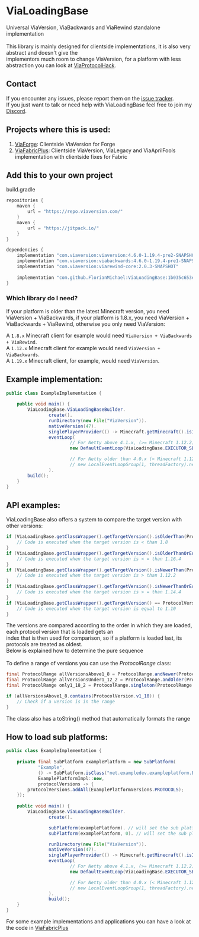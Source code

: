 # ViaLoadingBase
Universal ViaVersion, ViaBackwards and ViaRewind standalone implementation <br>
<br>
This library is mainly designed for clientside implementations, it is also very abstract and doesn't give the <br>
implementors much room to change ViaVersion, for a platform with less abstraction you can look at [ViaProtocolHack](https://github.com/RaphiMC/ViaProtocolHack).

## Contact
If you encounter any issues, please report them on the
[issue tracker](https://github.com/FlorianMichael/ViaLoadingBase/issues).  
If you just want to talk or need help with ViaLoadingBase feel free to join my
[Discord](https://discord.gg/BwWhCHUKDf).

## Projects where this is used:
1. [ViaForge](https://github.com/FlorianMichael/ViaForge): Clientside ViaVersion for Forge
2. [ViaFabricPlus](https://github.com/FlorianMichael/ViaFabricPlus): Clientside ViaVersion, ViaLegacy and ViaAprilFools implementation with clientside fixes for Fabric

## Add this to your own project
build.gradle
```groovy
repositories {
    maven {
        url = "https://repo.viaversion.com/"
    }
    maven {
        url = "https://jitpack.io/"
    }
}

dependencies {
    implementation "com.viaversion:viaversion:4.6.0-1.19.4-pre2-SNAPSHOT"
    implementation "com.viaversion:viabackwards:4.6.0-1.19.4-pre1-SNAPSHOT"
    implementation "com.viaversion:viarewind-core:2.0.3-SNAPSHOT"
    
    implementation "com.github.FlorianMichael:ViaLoadingBase:1b035c653e" // https://jitpack.io/#FlorianMichael/ViaLoadingBase
}
```

### Which library do I need?
If your platform is older than the latest Minecraft version, you need ViaVersion + ViaBackwards, if your platform is 1.8.x,
you need ViaVersion + ViaBackwards + ViaRewind, otherwise you only need ViaVersion: <br>

A `1.8.x` Minecraft client for example would need `ViaVersion + ViaBackwards + ViaRewind`. <br>
A `1.12.x` Minecraft client for example would need `ViaVersion + ViaBackwards`. <br>
A `1.19.x` Minecraft client, for example, would need `ViaVersion`. <br>

## Example implementation:
```java
public class ExampleImplementation {
    
    public void main() {
        ViaLoadingBase.ViaLoadingBaseBuilder.
                create().
                runDirectory(new File("ViaVersion")).
                nativeVersion(47).
                singlePlayerProvider(() -> Minecraft.getMinecraft().isInSingleplayer).
                eventLoop(
                        // For Netty above 4.1.x, (>= Minecraft 1.12.2)
                        new DefaultEventLoop(ViaLoadingBase.EXECUTOR_SERVICE)

                        // For Netty older than 4.0.x (< Minecraft 1.12.2 && > Minecraft 1.6.4)
                        // new LocalEventLoopGroup(1, threadFactory).next()
                ).
        build();
    }
}
```

## API examples:
ViaLoadingBase also offers a system to compare the target version with other versions:
```java
if (ViaLoadingBase.getClassWrapper().getTargetVersion().isOlderThan(ProtocolVersion.v1_8)) {
    // Code is executed when the target version is < than 1.8
}
if (ViaLoadingBase.getClassWrapper().getTargetVersion().isOlderThanOrEqualTo(ProtocolVersion.v1_16_4)) {
    // Code is executed when the target version is < = than 1.16.4
}
if (ViaLoadingBase.getClassWrapper().getTargetVersion().isNewerThan(ProtocolVersion.v1_12_2)) {
    // Code is executed when the target version is > than 1.12.2
}
if (ViaLoadingBase.getClassWrapper().getTargetVersion().isNewerThanOrEqualTo(ProtocolVersion.v1_14_4)) {
    // Code is executed when the target version is > = than 1.14.4
}
if (ViaLoadingBase.getClassWrapper().getTargetVersion() == ProtocolVersion.v1_10) {
    // Code is executed when the target version is equal to 1.10
}
```
The versions are compared according to the order in which they are loaded, each protocol version that is loaded gets an <br>
index that is then used for comparison, so if a platform is loaded last, its protocols are treated as oldest. <br>
Below is explained how to determine the pure sequence<br>
<br>
To define a range of versions you can use the *ProtocolRange* class:
```java
final ProtocolRange allVersionsAbove1_8 = ProtocolRange.andNewer(ProtocolVersion.v1_8);
final ProtocolRange allVersionsUnder1_12_2 = ProtocolRange.andOlder(ProtocolVersion.v1_12_2);
final ProtocolRange only1_18_2 = ProtocolRange.singleton(ProtocolRange.v1_18_2);

if (allVersionsAbove1_8.contains(ProtocolVersion.v1_10)) {
    // Check if a version is in the range
}
```
The class also has a toString() method that automatically formats the range

## How to load sub platforms:
```java
public class ExampleImplementation {
    
    private final SubPlatform examplePlatform = new SubPlatform(
            "Example", 
            () -> SubPlatform.isClass("net.exampledev.exampleplatform.ExamplePlatform"), // Checks if the platform class is in the class path
            ExamplePlatformImpl::new, 
            protocolVersions -> {
        protocolVersions.addAll(ExamplePlatformVersions.PROTOCOLS);
    });
    
    public void main() {
        ViaLoadingBase.ViaLoadingBaseBuilder.
                create().

                subPlatform(examplePlatform). // will set the sub platform as last 
                subPlatform(examplePlatform, 0). // will set the sub platform as first 

                runDirectory(new File("ViaVersion")).
                nativeVersion(47).
                singlePlayerProvider(() -> Minecraft.getMinecraft().isInSingleplayer).
                eventLoop(
                        // For Netty above 4.1.x, (>= Minecraft 1.12.2)
                        new DefaultEventLoop(ViaLoadingBase.EXECUTOR_SERVICE)

                        // For Netty older than 4.0.x (< Minecraft 1.12.2 && > Minecraft 1.6.4)
                        // new LocalEventLoopGroup(1, threadFactory).next()
                ).
                build();
    }
}
```

For some example implementations and applications you can have a look at the code in [ViaFabricPlus](https://github.com/FlorianMichael/ViaFabricPlus) 
